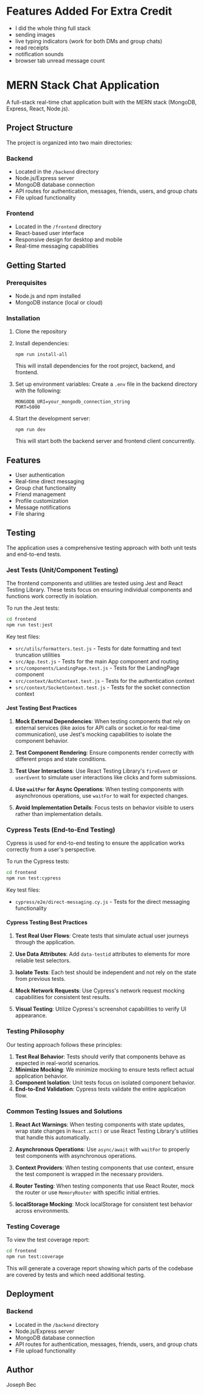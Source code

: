 # Features Added For Extra Credit
- I did the whole thing full stack
- sending images
- live typing indicators (work for both DMs and group chats)
- read receipts
- notification sounds
- browser tab unread message count

# MERN Stack Chat Application

A full-stack real-time chat application built with the MERN stack (MongoDB, Express, React, Node.js).

## Project Structure

The project is organized into two main directories:

### Backend
- Located in the `/backend` directory
- Node.js/Express server
- MongoDB database connection
- API routes for authentication, messages, friends, users, and group chats
- File upload functionality

### Frontend
- Located in the `/frontend` directory
- React-based user interface
- Responsive design for desktop and mobile
- Real-time messaging capabilities

## Getting Started

### Prerequisites
- Node.js and npm installed
- MongoDB instance (local or cloud)

### Installation

1. Clone the repository
2. Install dependencies:
   ```
   npm run install-all
   ```
   This will install dependencies for the root project, backend, and frontend.

3. Set up environment variables:
   Create a `.env` file in the backend directory with the following:
   ```
   MONGODB_URI=your_mongodb_connection_string
   PORT=5000
   ```

4. Start the development server:
   ```
   npm run dev
   ```
   This will start both the backend server and frontend client concurrently.

## Features
- User authentication
- Real-time direct messaging
- Group chat functionality
- Friend management
- Profile customization
- Message notifications
- File sharing

## Testing

The application uses a comprehensive testing approach with both unit tests and end-to-end tests.

### Jest Tests (Unit/Component Testing)

The frontend components and utilities are tested using Jest and React Testing Library. These tests focus on ensuring individual components and functions work correctly in isolation.

To run the Jest tests:

```bash
cd frontend
npm run test:jest
```

Key test files:
- `src/utils/formatters.test.js` - Tests for date formatting and text truncation utilities
- `src/App.test.js` - Tests for the main App component and routing
- `src/components/LandingPage.test.js` - Tests for the LandingPage component
- `src/context/AuthContext.test.js` - Tests for the authentication context
- `src/context/SocketContext.test.js` - Tests for the socket connection context

#### Jest Testing Best Practices

1. **Mock External Dependencies**: When testing components that rely on external services (like axios for API calls or socket.io for real-time communication), use Jest's mocking capabilities to isolate the component behavior.

2. **Test Component Rendering**: Ensure components render correctly with different props and state conditions.

3. **Test User Interactions**: Use React Testing Library's `fireEvent` or `userEvent` to simulate user interactions like clicks and form submissions.

4. **Use `waitFor` for Async Operations**: When testing components with asynchronous operations, use `waitFor` to wait for expected changes.

5. **Avoid Implementation Details**: Focus tests on behavior visible to users rather than implementation details.

### Cypress Tests (End-to-End Testing)

Cypress is used for end-to-end testing to ensure the application works correctly from a user's perspective.

To run the Cypress tests:

```bash
cd frontend
npm run test:cypress
```

Key test files:
- `cypress/e2e/direct-messaging.cy.js` - Tests for the direct messaging functionality

#### Cypress Testing Best Practices

1. **Test Real User Flows**: Create tests that simulate actual user journeys through the application.

2. **Use Data Attributes**: Add `data-testid` attributes to elements for more reliable test selectors.

3. **Isolate Tests**: Each test should be independent and not rely on the state from previous tests.

4. **Mock Network Requests**: Use Cypress's network request mocking capabilities for consistent test results.

5. **Visual Testing**: Utilize Cypress's screenshot capabilities to verify UI appearance.

### Testing Philosophy

Our testing approach follows these principles:

1. **Test Real Behavior**: Tests should verify that components behave as expected in real-world scenarios.
2. **Minimize Mocking**: We minimize mocking to ensure tests reflect actual application behavior.
3. **Component Isolation**: Unit tests focus on isolated component behavior.
4. **End-to-End Validation**: Cypress tests validate the entire application flow.

### Common Testing Issues and Solutions

1. **React Act Warnings**: When testing components with state updates, wrap state changes in `React.act()` or use React Testing Library's utilities that handle this automatically.

2. **Asynchronous Operations**: Use `async/await` with `waitFor` to properly test components with asynchronous operations.

3. **Context Providers**: When testing components that use context, ensure the test component is wrapped in the necessary providers.

4. **Router Testing**: When testing components that use React Router, mock the router or use `MemoryRouter` with specific initial entries.

5. **localStorage Mocking**: Mock localStorage for consistent test behavior across environments.

### Testing Coverage

To view the test coverage report:

```bash
cd frontend
npm run test:coverage
```

This will generate a coverage report showing which parts of the codebase are covered by tests and which need additional testing.

## Deployment

### Backend
- Located in the `/backend` directory
- Node.js/Express server
- MongoDB database connection
- API routes for authentication, messages, friends, users, and group chats
- File upload functionality

## Author
Joseph Bec
